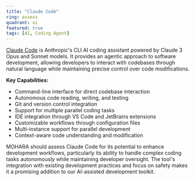 ```yaml
---
title: "Claude Code"
ring: assess
quadrant: ai
featured: true
tags: [AI, Coding Agent]
---
```


[Claude Code](https://www.anthropic.com/claude-code) is Anthropic's CLI AI coding assistant powered by Claude 3 Opus and Sonnet models. It provides an agentic approach to software development, allowing developers to interact with codebases through natural language while maintaining precise control over code modifications.

**Key Capabilities:**

- Command-line interface for direct codebase interaction
- Autonomous code reading, writing, and testing
- Git and version control integration
- Support for multiple parallel coding tasks
- IDE integration through VS Code and JetBrains extensions
- Customizable workflows through configuration files
- Multi-instance support for parallel development
- Context-aware code understanding and modification

MOHARA should assess Claude Code for its potential to enhance development workflows, particularly its ability to handle complex coding tasks autonomously while maintaining developer oversight. The tool's integration with existing development practices and focus on safety makes it a promising addition to our AI-assisted development toolkit.
